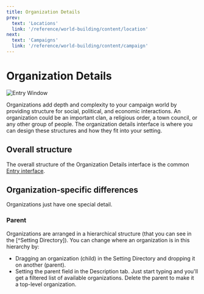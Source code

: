 ```yaml
---
title: Organization Details
prev: 
  text: 'Locations'
  link: '/reference/world-building/content/location'
next: 
  text: 'Campaigns'
  link: '/reference/world-building/content/campaign'
---
```

# Organization Details
![Entry Window](/assets/images/organization-content.webp)

Organizations add depth and complexity to your campaign world by providing structure for social, political, and economic interactions. An organization could be an important clan, a religious order, a town council, or any other group of people.  The organization details interface is where you can design these structures and how they fit into your setting.

## Overall structure
The overall structure of the Organization Details interface is the common [Entry interface](/reference/world-building/content/entry).

## Organization-specific differences
Organizations just have one special detail.

### Parent
Organizations are arranged in a hierarchical structure (that you can see in the [^Setting Directory]).  You can change where an organization is in this hierarchy by:
  - Dragging an organization (child) in the Setting Directory and dropping it on another (parent).
  - Setting the parent field in the Description tab.  Just start typing and you'll get a filtered list of available organizations.  Delete the parent to make it a top-level organization.

